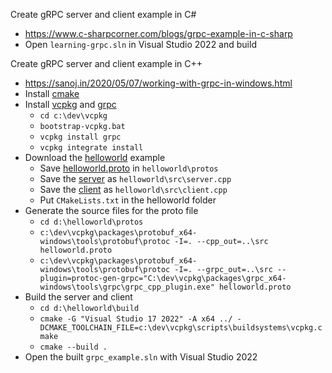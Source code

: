 Create gRPC server and client example in C#
- https://www.c-sharpcorner.com/blogs/grpc-example-in-c-sharp
- Open `learning-grpc.sln` in Visual Studio 2022 and build

Create gRPC server and client example in C++
- https://sanoj.in/2020/05/07/working-with-grpc-in-windows.html
- Install [cmake](https://cmake.org/install)
- Install [vcpkg](https://github.com/Microsoft/vcpkg#quick-start-windows) and [grpc](https://github.com/grpc/grpc/blob/v1.50.0/src/cpp/README.md)
  - `cd c:\dev\vcpkg`
  - `bootstrap-vcpkg.bat`
  - `vcpkg install grpc`
  - `vcpkg integrate install`
- Download the [helloworld](https://github.com/grpc/grpc/tree/v1.50.0/examples/cpp) example
  - Save [helloworld.proto](https://github.com/grpc/grpc/blob/v1.50.0/examples/protos/helloworld.proto) in `helloworld\protos`
  - Save the [server](https://github.com/grpc/grpc/blob/v1.50.0/examples/cpp/helloworld/greeter_server.cc) as `helloworld\src\server.cpp`
  - Save the [client](https://github.com/grpc/grpc/blob/v1.50.0/examples/cpp/helloworld/greeter_client.cc) as `helloworld\src\client.cpp`
  - Put `CMakeLists.txt` in the helloworld folder
- Generate the source files for the proto file
  - `cd d:\helloworld\protos`
  - `c:\dev\vcpkg\packages\protobuf_x64-windows\tools\protobuf\protoc -I=. --cpp_out=..\src helloworld.proto`
  - `c:\dev\vcpkg\packages\protobuf_x64-windows\tools\protobuf\protoc -I=. --grpc_out=..\src --plugin=protoc-gen-grpc="C:\dev\vcpkg\packages\grpc_x64-windows\tools\grpc\grpc_cpp_plugin.exe" helloworld.proto`
- Build the server and client
  - `cd d:\helloworld\build`
  - `cmake -G "Visual Studio 17 2022" -A x64 ../ -DCMAKE_TOOLCHAIN_FILE=c:\dev\vcpkg\scripts\buildsystems\vcpkg.cmake`
  - `cmake --build .`
- Open the built `grpc_example.sln` with Visual Studio 2022